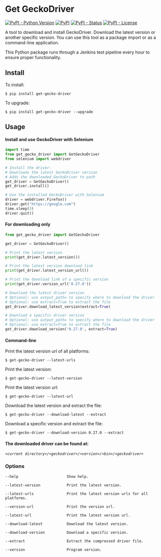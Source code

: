 Get GeckoDriver
=================
[![PyPI - Python Version](https://img.shields.io/pypi/pyversions/get-gecko-driver?color=blue)](https://pypi.python.org/pypi/get-gecko-driver)
[![PyPI](https://img.shields.io/pypi/v/get-gecko-driver?color=blue)](https://pypi.python.org/pypi/get-gecko-driver)
[![PyPI - Status](https://img.shields.io/pypi/status/get-gecko-driver)](https://pypi.python.org/pypi/get-gecko-driver)
[![PyPI - License](https://img.shields.io/pypi/l/get-gecko-driver)](https://pypi.python.org/pypi/get-gecko-driver)

A tool to download and install GeckoDriver. Download the latest version or another specific version. You can use this
tool as a package import or as a command-line application.

This Python package runs through a Jenkins test pipeline every hour to ensure proper functionality.

## Install

To install:

```console
$ pip install get-gecko-driver
```

To upgrade:

```console
$ pip install get-gecko-driver --upgrade
```

## Usage

#### Install and use GeckoDriver with Selenium

```Python
import time
from get_gecko_driver import GetGeckoDriver
from selenium import webdriver

# Install the driver:
# Downloads the latest GeckoDriver version
# Adds the downloaded GeckoDriver to path
get_driver = GetGeckoDriver()
get_driver.install()

# Use the installed GeckoDriver with Selenium
driver = webdriver.Firefox()
driver.get("https://google.com")
time.sleep(3)
driver.quit()
```

#### For downloading only

```Python
from get_gecko_driver import GetGeckoDriver

get_driver = GetGeckoDriver()

# Print the latest version
print(get_driver.latest_version())

# Print the latest version download link
print(get_driver.latest_version_url())

# Print the download link of a specific version
print(get_driver.version_url('0.27.0'))

# Download the latest driver version
# Optional: use output_path= to specify where to download the driver
# Optional: use extract=True to extract the file
get_driver.download_latest_version(extract=True)

# Download a specific driver version
# Optional: use output_path= to specify where to download the driver
# Optional: use extract=True to extract the file
get_driver.download_version('0.27.0', extract=True)
```

#### Command-line

Print the latest version url of all platforms:

```console
$ get-gecko-driver --latest-urls
```

Print the latest version:

```console
$ get-gecko-driver --latest-version
```

Print the latest version url:

```console
$ get-gecko-driver --latest-url
```

Download the latest version and extract the file:

```console
$ get-gecko-driver --download-latest --extract
```

Download a specific version and extract the file:

```console
$ get-gecko-driver --download-version 0.27.0 --extract
```

#### The downloaded driver can be found at:

*`<current directory>/<geckodriver>/<version>/<bin>/<geckodriver>`*

### Options

```
--help                      Show help.

--latest-version            Print the latest version.

--latest-urls               Print the latest version urls for all platforms.

--version-url               Print the version url.

--latest-url                Print the latest version url.

--download-latest           Download the latest version.

--download-version          Download a specific version.

--extract                   Extract the compressed driver file.

--version                   Program version.
```
